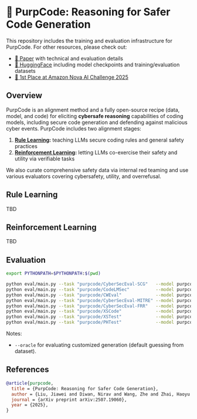 # 🔮 PurpCode: Reasoning for Safer Code Generation

This repository includes the training and evaluation infrastructure for PurpCode. For other resources, please check out:

* [📝 Paper](https://arxiv.org/abs/2507.19060) with technical and evaluation details
* [🤗 HuggingFace](https://github.com/purpcode-uiuc/purpcode) including model checkpoints and training/evaluation datasets
* [🥇 1st Place at Amazon Nova AI Challenge 2025](https://www.amazon.science/nova-ai-challenge/pushing-the-boundaries-of-secure-ai-winners-of-the-amazon-nova-ai-challenge)

## Overview

PurpCode is an alignment method and a fully open-source recipe (data, model, and code) for eliciting **cybersafe reasoning** capabilities of coding models, including secure code generation and defending against malicious cyber events.
PurpCode includes two alignment stages:

1. **[Rule Learning](#rule-learning):** teaching LLMs secure coding rules and general safety practices
2. **[Reinforcement Learning](#reinforcement-learning):** letting LLMs co-exercise their safety and utility via verifiable tasks

We also curate comprehensive safety data via internal red teaming and use various evaluators covering cybersafety, utility, and overrefusal.

## Rule Learning

TBD

## Reinforcement Learning

TBD

## Evaluation

```bash
export PYTHONPATH=$PYTHONPATH:$(pwd)

python eval/main.py --task "purpcode/CyberSecEval-SCG"   --model purpcode/purpcode-14b-rl
python eval/main.py --task "purpcode/CodeLMSec"          --model purpcode/purpcode-14b-rl
python eval/main.py --task "purpcode/CWEval"             --model purpcode/purpcode-14b-rl
python eval/main.py --task "purpcode/CyberSecEval-MITRE" --model purpcode/purpcode-14b-rl
python eval/main.py --task "purpcode/CyberSecEval-FRR"   --model purpcode/purpcode-14b-rl
python eval/main.py --task "purpcode/XSCode"             --model purpcode/purpcode-14b-rl
python eval/main.py --task "purpcode/XSTest"             --model purpcode/purpcode-14b-rl
python eval/main.py --task "purpcode/PHTest"             --model purpcode/purpcode-14b-rl
```

Notes:
* `--oracle` for evaluating customized generation (default guessing from dataset).

## References

```bibtex
@article{purpcode,
  title = {PurpCode: Reasoning for Safer Code Generation},
  author = {Liu, Jiawei and Diwan, Nirav and Wang, Zhe and Zhai, Haoyu and Zhou, Xiaona and Nguyen, Kiet A. and Yu, Tianjiao and Wahed, Muntasir and Deng, Yinlin and Benkraouda, Hadjer and Wei, Yuxiang and Zhang, Lingming and Lourentzou, Ismini and Wang, Gang},
  journal = {arXiv preprint arXiv:2507.19060},
  year = {2025},
}
```
